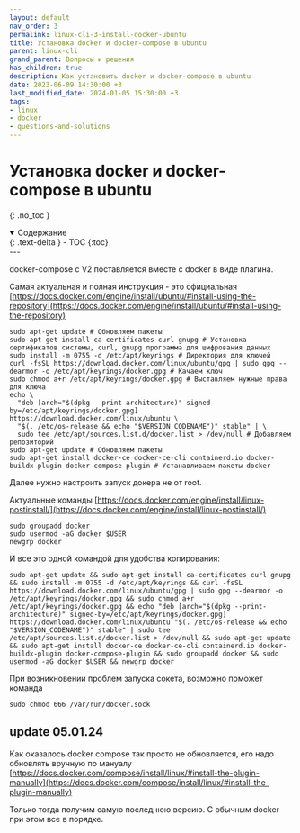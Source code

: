 ```yaml
---
layout: default
nav_order: 3
permalink: linux-cli-3-install-docker-ubuntu
title: Установка docker и docker-compose в ubuntu
parent: linux-cli
grand_parent: Вопросы и решения
has_children: true
description: Как установить docker и docker-compose в ubuntu 
date: 2023-06-09 14:30:00 +3
last_modified_date: 2024-01-05 15:30:00 +3
tags:
- linux
- docker
- questions-and-solutions
---
```


# Установка docker и docker-compose в ubuntu
{: .no_toc }

<details open markdown="block">
  <summary>
    Содержание
  </summary>
  {: .text-delta }
- TOC
{:toc}
</details>
---

docker-compose c V2 поставляется вместе с docker в виде плагина.

Самая актуальная и полная инструкция - это официальная [https://docs.docker.com/engine/install/ubuntu/#install-using-the-repository](https://docs.docker.com/engine/install/ubuntu/#install-using-the-repository)

````shell
sudo apt-get update # Обновляем пакеты
sudo apt-get install ca-certificates curl gnupg # Установка сертификатов системы, curl, gnupg программа для шифрования данных
sudo install -m 0755 -d /etc/apt/keyrings # Директория для ключей
curl -fsSL https://download.docker.com/linux/ubuntu/gpg | sudo gpg --dearmor -o /etc/apt/keyrings/docker.gpg # Качаем ключ
sudo chmod a+r /etc/apt/keyrings/docker.gpg # Выставляем нужные права для ключа
echo \
  "deb [arch="$(dpkg --print-architecture)" signed-by=/etc/apt/keyrings/docker.gpg] https://download.docker.com/linux/ubuntu \
  "$(. /etc/os-release && echo "$VERSION_CODENAME")" stable" | \
  sudo tee /etc/apt/sources.list.d/docker.list > /dev/null # Добавляем репозиторий 
sudo apt-get update # Обновляем пакеты
sudo apt-get install docker-ce docker-ce-cli containerd.io docker-buildx-plugin docker-compose-plugin # Устанавливаем пакеты docker
````

Далее нужно настроить запуск докера не от root.

Актуальные команды [https://docs.docker.com/engine/install/linux-postinstall/](https://docs.docker.com/engine/install/linux-postinstall/)

```shell
sudo groupadd docker 
sudo usermod -aG docker $USER
newgrp docker
```

И все это одной командой для удобства копирования:

```shell
sudo apt-get update && sudo apt-get install ca-certificates curl gnupg && sudo install -m 0755 -d /etc/apt/keyrings && curl -fsSL https://download.docker.com/linux/ubuntu/gpg | sudo gpg --dearmor -o /etc/apt/keyrings/docker.gpg && sudo chmod a+r /etc/apt/keyrings/docker.gpg && echo "deb [arch="$(dpkg --print-architecture)" signed-by=/etc/apt/keyrings/docker.gpg] https://download.docker.com/linux/ubuntu "$(. /etc/os-release && echo "$VERSION_CODENAME")" stable" | sudo tee /etc/apt/sources.list.d/docker.list > /dev/null && sudo apt-get update && sudo apt-get install docker-ce docker-ce-cli containerd.io docker-buildx-plugin docker-compose-plugin && sudo groupadd docker && sudo usermod -aG docker $USER && newgrp docker
```

При возникновении проблем запуска сокета, возможно поможет команда

```shell
sudo chmod 666 /var/run/docker.sock
```

## update 05.01.24

Как оказалось docker compose так просто не обновляется, его надо обновлять вручную по мануалу [https://docs.docker.com/compose/install/linux/#install-the-plugin-manually](https://docs.docker.com/compose/install/linux/#install-the-plugin-manually)

Только тогда получим самую последнюю версию. С обычным docker при этом все в порядке.

